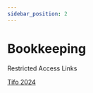 ```yaml
---
sidebar_position: 2
---
```


# Bookkeeping

Restricted Access Links

[Tifo 2024](https://drive.google.com/drive/folders/1e2XfxAO1Y3n5PsjZgv7oISjqxcQErOLT)
